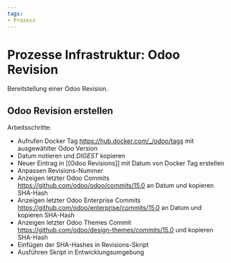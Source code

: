 ```yaml
---
tags:
- Prozess
---
```

# Prozesse Infrastruktur: Odoo Revision
Bereitstellung einer Odoo Revision.
## Odoo Revision erstellen

Arbeitsschritte:
* Aufrufen Docker Tag <https://hub.docker.com/_/odoo/tags> mit ausgewählter Odoo Version
* Datum notieren und *DIGEST* kopieren
* Neuer Eintrag in [[Odoo Revisions]] mit Datum von Docker Tag erstellen
* Anpassen Revisions-Nummer
* Anzeigen letzter Odoo Commits <https://github.com/odoo/odoo/commits/15.0> an Datum und kopieren SHA-Hash
* Anzeigen letzter Odoo Enterprise Commits <https://github.com/odoo/enterprise/commits/15.0> an Datum und kopieren SHA-Hash
* Anzeigen letzter Odoo Themes Commit <https://github.com/odoo/design-themes/commits/15.0> und kopieren SHA-Hash
* Einfügen der SHA-Hashes in Revisions-Skript
* Ausführen Skript in Entwicklungsumgebung